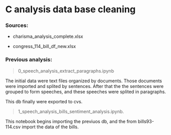 # C analysis data base cleaning


### Sources:
- charisma_analysis_complete.xlsx

- congress_114_bill_df_new.xlsx 

### Previous analysis:

> 0_speech_analysis_extract_paragraphs.ipynb

The initial data were text files organized by documents. Those documents were imported and splited by sentences. After that the the sentences were grouped to form speeches, and these speeches were splited in paragraphs. 

This db finally were exported to cvs.

> 1_speech_analysis_bills_sentiment_analysis.ipynb.

This notebook begins importing the previuos db, and the from bills93-114.csv import the data of the bills.  
